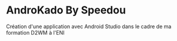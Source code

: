 # AndroKado By Speedou

Création d'une application avec Android Studio dans le cadre de ma formation D2WM à l'ENI
